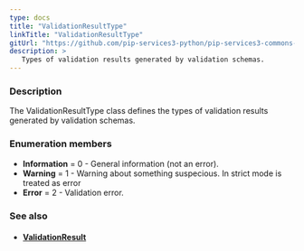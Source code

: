 ```yaml
---
type: docs
title: "ValidationResultType"
linkTitle: "ValidationResultType"
gitUrl: "https://github.com/pip-services3-python/pip-services3-commons-python"
description: >
   Types of validation results generated by validation schemas.
---
```


### Description

The ValidationResultType class defines the types of validation results generated by validation schemas.

### Enumeration members

- **Information** = 0 - General information (not an error).
- **Warning** = 1 - Warning about something suspecious. In strict mode is treated as error
- **Error** = 2 - Validation error.

### See also
- #### [ValidationResult](../validation_result)
